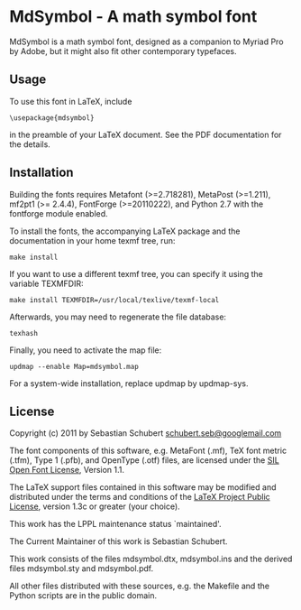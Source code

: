 MdSymbol - A math symbol font
=============================

MdSymbol is a math symbol font, designed as a companion to Myriad Pro
by Adobe, but it might also fit other contemporary typefaces.


Usage
-----

To use this font in LaTeX, include

    \usepackage{mdsymbol}

in the preamble of your LaTeX document. See the PDF documentation for
the details.

Installation
------------

Building the fonts requires Metafont (>=2.718281), MetaPost (>=1.211),
mf2pt1 (>= 2.4.4), FontForge (>=20110222), and Python 2.7 with the fontforge
module enabled.

To install the fonts, the accompanying LaTeX package and the documentation
in your home texmf tree, run:

    make install

If you want to use a different texmf tree, you can specify it using the
variable TEXMFDIR:

    make install TEXMFDIR=/usr/local/texlive/texmf-local

Afterwards, you may need to regenerate the file database:

    texhash

Finally, you need to activate the map file:

    updmap --enable Map=mdsymbol.map

For a system-wide installation, replace updmap by updmap-sys.

License
-------

Copyright (c) 2011 by Sebastian Schubert <schubert.seb@googlemail.com>

The font components of this software, e.g. MetaFont (.mf), TeX font metric
(.tfm), Type 1 (.pfb), and OpenType (.otf) files, are licensed under the
[SIL Open Font License][OFL], Version 1.1.

[OFL]: http://scripts.sil.org/OFL

The LaTeX support files contained in this software may be modified and
distributed under the terms and conditions of the
[LaTeX Project Public License][LPPL], version 1.3c or greater (your choice).

[LPPL]: http://www.latex-project.org/lppl/

This work has the LPPL maintenance status `maintained'.

The Current Maintainer of this work is Sebastian Schubert.

This work consists of the files mdsymbol.dtx, mdsymbol.ins
and the derived files mdsymbol.sty and mdsymbol.pdf.

All other files distributed with these sources, e.g. the Makefile and
the Python scripts are in the public domain.
